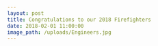```yaml
---
layout: post
title: Congratulations to our 2018 Firefighters
date: 2018-02-01 11:00:00
image_path: /uploads/Engineers.jpg
---
```

